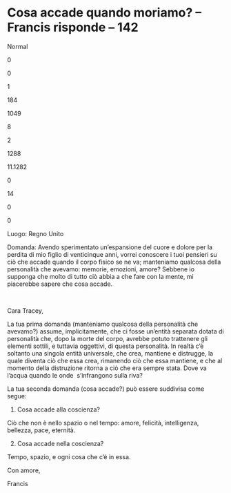 # Cosa accade quando moriamo? – Francis risponde – 142
















 





Normal


0


0


1


184


1049


8


2


1288


11.1282

















0






14


0


0







 



  







Luogo: Regno Unito



















Domanda: Avendo sperimentato un&rsquo;espansione del cuore e dolore per la perdita di mio figlio di venticinque anni, vorrei conoscere i tuoi pensieri su ci&ograve; che accade quando il corpo fisico se ne va; manteniamo qualcosa della personalit&agrave; che avevamo: memorie, emozioni, amore? Sebbene io supponga che molto di tutto ci&ograve; abbia a che fare con la mente, mi piacerebbe sapere che cosa accade.








&nbsp;










Cara Tracey,









La tua prima domanda (manteniamo qualcosa della personalit&agrave; che avevamo?) assume, implicitamente, che ci fosse un&rsquo;entit&agrave; separata dotata di personalit&agrave; che, dopo la morte del corpo, avrebbe potuto trattenere gli elementi sottili, e tuttavia oggettivi, di questa personalit&agrave;. In realt&agrave; c&rsquo;&egrave; soltanto una singola entit&agrave; universale, che crea, mantiene e distrugge, la quale diventa ci&ograve; che essa crea, rimanendo ci&ograve; che essa mantiene, e che al momento della distruzione ritorna a ci&ograve; che era sempre stata. Dove va l&rsquo;acqua quando le onde&nbsp; s&rsquo;infrangono sulla riva? 









La tua seconda domanda (cosa accade?) pu&ograve; essere suddivisa come segue:









1. Cosa accade alla coscienza?









Ci&ograve; che non &egrave; nello spazio o nel tempo: amore, felicit&agrave;, intelligenza, bellezza, pace, eternit&agrave;.









2. Cosa accade nella coscienza?









Tempo, spazio, e ogni cosa che c&rsquo;&egrave; in essa.









Con amore,









Francis




















